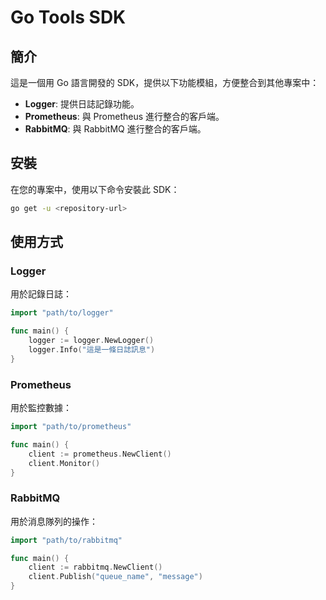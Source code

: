 # Go Tools SDK

## 簡介
這是一個用 Go 語言開發的 SDK，提供以下功能模組，方便整合到其他專案中：
- **Logger**: 提供日誌記錄功能。
- **Prometheus**: 與 Prometheus 進行整合的客戶端。
- **RabbitMQ**: 與 RabbitMQ 進行整合的客戶端。

## 安裝
在您的專案中，使用以下命令安裝此 SDK：
```bash
go get -u <repository-url>
```

## 使用方式

### Logger
用於記錄日誌：
```go
import "path/to/logger"

func main() {
    logger := logger.NewLogger()
    logger.Info("這是一條日誌訊息")
}
```

### Prometheus
用於監控數據：
```go
import "path/to/prometheus"

func main() {
    client := prometheus.NewClient()
    client.Monitor()
}
```

### RabbitMQ
用於消息隊列的操作：
```go
import "path/to/rabbitmq"

func main() {
    client := rabbitmq.NewClient()
    client.Publish("queue_name", "message")
}
```
